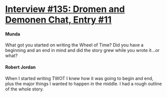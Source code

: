 # [Interview #135: Dromen and Demonen Chat, Entry #11](https://www.theoryland.com/intvmain.php?i=135#11)

#### Munda

What got you started on writing the Wheel of Time? Did you have a beginning and an end in mind and did the story grew while you wrote it...or what?

#### Robert Jordan

When I started writing TWOT I knew how it was going to begin and end, plus the major things I wanted to happen in the middle. I had a rough outline of the whole story.

